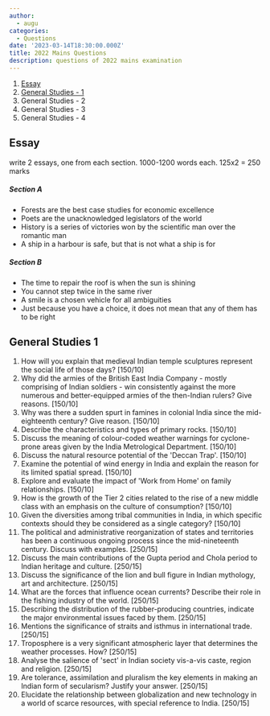 ```yaml
---
author:
  - augu
categories:
  - Questions
date: '2023-03-14T18:30:00.000Z'
title: 2022 Mains Questions
description: questions of 2022 mains examination
---
```


1. [Essay](#essay)
2. [General Studies - 1](#general-studies-1)
3. General Studies - 2
4. General Studies - 3
5. General Studies - 4

## Essay

write 2 essays, one from each section. 1000-1200 words each. 125x2 = 250 marks

##### Section A

* Forests are the best case studies for economic excellence
* Poets are the unacknowledged legislators of the world
* History is a series of victories won by the scientific man over the romantic man
* A ship in a harbour is safe, but that is not what a ship is for

##### Section B

* The time to repair the roof is when the sun is shining
* You cannot step twice in the same river
* A smile is a chosen vehicle for all ambiguities
* Just because you have a choice, it does not mean that any of them has to be right

## General Studies 1

1. How will you explain that medieval Indian temple sculptures represent the social life of those days?  \[150/10]
2. Why did the armies of the British East India Company - mostly comprising of Indian soldiers - win consistently against the more numerous and better-equipped armies of the then-Indian rulers? Give reasons. \[150/10]
3. Why was there a sudden spurt in famines in colonial India since the mid-eighteenth century? Give reason. \[150/10]
4. Describe the characteristics and types of primary rocks. \[150/10]
5. Discuss the meaning of colour-coded weather warnings for cyclone-prone areas given by the India Metrological Department. \[150/10]
6. Discuss the natural resource potential of the 'Deccan Trap'. \[150/10]
7. Examine the potential of wind energy in India and explain the reason for its limited spatial spread. \[150/10]
8. Explore and evaluate the impact of 'Work from Home' on family relationships. \[150/10]
9. How is the growth of the Tier 2 cities related to the rise of a new middle class with an emphasis on the culture of consumption? \[150/10]
10. Given the diversities among tribal communities in India, in which specific contexts should they be considered as a single category? \[150/10]
11. The political and administrative reorganization of states and territories has been a continuous ongoing process since the mid-nineteenth century. Discuss with examples. \[250/15]
12. Discuss the main contributions of the Gupta period and Chola period to Indian heritage and culture. \[250/15]
13. Discuss the significance of the lion and bull figure in Indian mythology, art and architecture. \[250/15]
14. What are the forces that influence ocean currents? Describe their role in the fishing industry of the world. \[250/15]
15. Describing the distribution of the rubber-producing countries, indicate the major environmental issues faced by them. \[250/15]
16. Mentions the significance of straits and isthmus in international trade. \[250/15]
17. Troposphere is a very significant atmospheric layer that determines the weather processes. How? \[250/15]
18. Analyse the salience of 'sect' in Indian society vis-a-vis caste, region and religion. \[250/15]
19. Are tolerance, assimilation and pluralism the key elements in making an Indian form of secularism? Justify your answer. \[250/15]
20. Elucidate the relationship between globalization and new technology in a world of scarce resources, with special reference to India. \[250/15]
